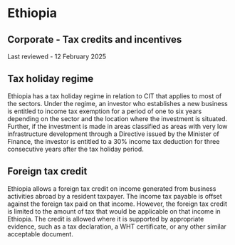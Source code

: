 # Ethiopia
## Corporate - Tax credits and incentives
Last reviewed - 12 February 2025
## Tax holiday regime
Ethiopia has a tax holiday regime in relation to CIT that applies to most of the sectors. Under the regime, an investor who establishes a new business is entitled to income tax exemption for a period of one to six years depending on the sector and the location where the investment is situated.
Further, if the investment is made in areas classified as areas with very low infrastructure development through a Directive issued by the Minister of Finance, the investor is entitled to a 30% income tax deduction for three consecutive years after the tax holiday period.
## Foreign tax credit
Ethiopia allows a foreign tax credit on income generated from business activities abroad by a resident taxpayer. The income tax payable is offset against the foreign tax paid on that income. However, the foreign tax credit is limited to the amount of tax that would be applicable on that income in Ethiopia.
The credit is allowed where it is supported by appropriate evidence, such as a tax declaration, a WHT certificate, or any other similar acceptable document.
